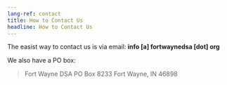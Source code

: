 ```yaml
---
lang-ref: contact
title: How to Contact Us
headline: How to Contact Us
---
```


The easist way to contact us is via email: **info [a] fortwaynedsa [dot] org**

We also have a PO box:

> Fort Wayne DSA
> PO Box 8233
> Fort Wayne, IN 46898
